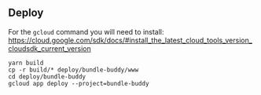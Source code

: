 ## Deploy

For the `gcloud` command you will need to install: https://cloud.google.com/sdk/docs/#install_the_latest_cloud_tools_version_cloudsdk_current_version

    yarn build
    cp -r build/* deploy/bundle-buddy/www
    cd deploy/bundle-buddy
    gcloud app deploy --project=bundle-buddy
